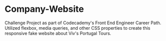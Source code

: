 # Company-Website
Challenge Project as part of Codecademy's Front End Engineer Career Path. Utilized flexbox, media queries, and other CSS properties to create this responsive fake website about Viv's Portugal Tours.
